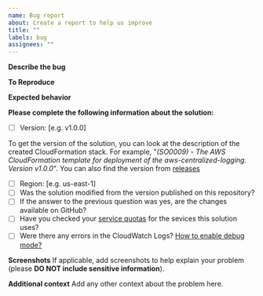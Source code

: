 ```yaml
---
name: Bug report
about: Create a report to help us improve
title: ""
labels: bug
assignees: ""
---
```


**Describe the bug**

<!--- A clear and concise description of what the bug is -->

**To Reproduce**

<!--- Steps to reproduce the behavior -->

**Expected behavior**

<!--- A clear and concise description of what you expected to happen -->

**Please complete the following information about the solution:**

- [ ] Version: [e.g. v1.0.0]

To get the version of the solution, you can look at the description of the created CloudFormation stack. For example, "_(SO0009) - The AWS CloudFormation template for deployment of the aws-centralized-logging. Version v1.0.0_". You can also find the version from [releases](https://github.com/aws-solutions/aws-centralized-logging/releases)

- [ ] Region: [e.g. us-east-1]
- [ ] Was the solution modified from the version published on this repository?
- [ ] If the answer to the previous question was yes, are the changes available on GitHub?
- [ ] Have you checked your [service quotas](https://docs.aws.amazon.com/general/latest/gr/aws_service_limits.html) for the sevices this solution uses?
- [ ] Were there any errors in the CloudWatch Logs? [How to enable debug mode?](https://docs.aws.amazon.com/solutions/latest/serverless-transit-network-orchestrator/troubleshooting.html)

**Screenshots**
If applicable, add screenshots to help explain your problem (please **DO NOT include sensitive information**).

**Additional context**
Add any other context about the problem here.
